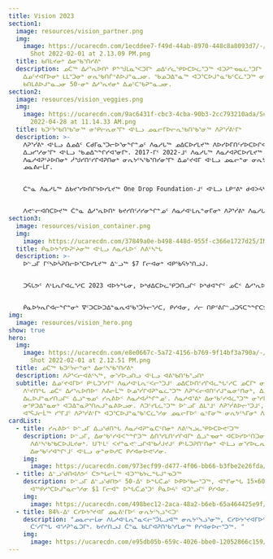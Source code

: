 ```yaml
---
title: Vision 2023
section1:
  image: resources/vision_partner.png
  img:
    image: https://ucarecdn.com/1ecddee7-f49d-44ab-8970-448c8a8093d7/-/crop/2312x1213/0,113/-/preview/Screen
      Shot 2022-02-01 at 2.13.09 PM.png
  title: ᑲᑎᒪᔪᓂᒃ ᐃᓂᖃᕐᑎᓯᕕᒃ
  description: ᓄᑖᖅ ᐃᓱᕐᕆᐅᑎᒃ ᑭᖕᖒᒪᓇᕐᐸᑐᒥᒃ ᓄᐃᑦᓯᓚᕿᐅᑕᐅᓛᕐᑐᖅ ᐊᑐᕈᓐᓀᓇᓛᕐᑐᒥᒃ ᓄᓇᓕᓐᓂ ᐃᓂᖃᕐᑎᓯᕕᒻᒥᒃ
    ᐃᓄᑦᔪᐊᒥᐅᓂᒃ ᒪᒪᕐᑐᓂᒃ ᓂᕆᖃᑎᒌᕝᕕᐅᒍᓐᓇᓗᓂ. ᖃᓄᑐᐃᓐᓇᖅ ᐊᑐᕐᑕᐅᒍᓐᓇᖃᑦᑕᓛᕐᑐᖅ ᓂᕐᓯᐅᕕᒃ ᓂᕆᕕᖃᕐᓗᓂ
    ᑲᑎᒪᕕᐅᒍᓐᓇᓗᓂ 50-ᓂᒃ ᐃᓱᕐᕆᔪᓂᒃ ᐃᓄᑦᑕᖃᕈᓐᓇᓗᓂ.
section2:
  image: resources/vision_veggies.png
  img:
    image: https://ucarecdn.com/9ac6431f-cbc3-4cba-90b3-2cc793210ada/Screen Shot
      2022-04-28 at 11.14.33 AM.png
  title: ᑲᑐᑦᔮᖃᑎᖃᕐᓂᖅ ᓂᕿᓕᕆᓂᕐᒥᒃ ᐊᒻᒪᓗ ᓄᓇᓕᒥᐅᓕᕆᖃᑎᖃᕐᓂᖅ ᐱᕈᕐᓰᕕᒻᒥᒃ
  description: >-
    ᐱᕈᕐᓰᕕᒃ ᐊᒻᒪᓗ ᐃᓄᐃᑦ ᑕᑯᒥᓇᕐᑐᓕᐅᕐᓂᖏᓐᓄᑦ ᐱᓇᓱᒐᖅ ᓄᐃᑕᐅᓯᒪᔪᖅ ᐱᐅᓯᐅᒥᑎᑦᓯᐅᑕᐅᒋᐊᕐᓱᓂ ᓄᓇᓕᓐᓂ
    ᐃᓗᓯᕐᓱᓂᕐᒥᒃ ᐊᒻᒪᓗ ᖃᓄᐃᖕᖏᓯᐊᕐᓂᒥᒃ. 2017-ᒥᑦ 2022-ᒧᑦ ᐱᓇᓱᒐᖅ ᐱᓇᓱᐊᕈᑕᐅᓯᒪᔪᖅ ᐊᑦᔨᒌᖕᖏᑐᓂᒃ
    ᐱᓇᓱᐊᕈᑦᔨᐅᑎᓂᒃ ᓲᖑᓯᑎᑦᓯᒋᐊᕈᑎᓂᒃ ᓂᕆᔭᑦᓴᖃᕐᑎᓯᓂᕐᒥᒃ ᐃᓄᑦᔪᐊᒥ ᐊᒻᒪᓗ ᓄᓇᓕᓐᓂ ᓂᕆᔭᑦᓴᓂᒃ ᐃᓂᕐᓯᓂᕐᒥᒃ
    ᓄᓇᕕᓕᒫᒥ.


    ᑖᓐᓇ ᐱᓇᓱᒐᖅ ᐃᑲᔪᕐᓯᐅᑎᒋᔭᐅᓯᒪᔪᖅ One Drop Foundation-ᒧᑦ ᐊᒻᒪᓗ ᒪᑭᕝᕕᒃ ᑯᐊᐳᔦᓴᒧᑦ.


    ᐱᕙᓪᓕᐊᑎᑕᐅᔪᖅ ᑖᓐᓇ ᐃᓱᕐᕆᐅᑎᒃ ᑲᔪᓯᑎᑦᓱᓯᓂᖏᓐᓄᑦ ᐱᓇᓱᐊᒻᒪᕆᓐᓂᒥᓂᒃ ᐱᕈᕐᓰᕕᒃ ᐱᓇᓱᒐᕐᒥ ᐱᓇᓱᐊᖃᑎᒌᑦ ᓄᐃᑦᓯᒋᐊᕈᑎᖃᕐᓂᒥᓄᑦ ᓄᓇᓕᓐᓂ ᐱᕈᕐᐸᓕᐊᔫᑉ ᐃᓱᕐᕆᐅᑎᐅᑉ ᐃᓄᑦᔪᐊᒥ.
section3:
  image: resources/vision_container.png
  img:
    image: https://ucarecdn.com/37849a0e-b498-448d-955f-c366e1727d25/IMG_8291 2.JPG
  title: ᑮᓇᐅᔭᕐᓯᐅᕈᑦᔨᓂᖅ ᐊᒻᒪᓗ ᐱᓇᓱᒐᐅᑉ ᐱᕕᑦᓴᖓ
  description: >-
    ᐅᓪᓗᒥ ᒥᑦᓴᐅᓵᕈᑎᓕᐅᕐᑕᐅᓯᒪᔪᖅ ᐃᓪᓗᖅ $7 ᒥᓕᐊᓂᒃ ᐊᑭᖃᕋᔭᕐᑎᓗᒍ.


    ᑐᕌᒐᕗᑦ ᐱᒻᒪᕆᒋᐊᓛᕐᓱᑕ 2023 ᐊᐅᔭᖓᓂ, ᐅᒃᑯᐃᑕᐅᓚᕿᑐᑎᓗᒋᑦ ᐅᒃᑯᐊᖏᑦ ᓄᑖᑉ ᐃᓱᕐᕆᐅᑎᐅᑉ 2024 ᐅᐱᕐᖔᖓᓂ.


    ᑮᓇᐅᔭᕆᒋᐊᓕᖏᓐᓂᒃ ᐁᑦᑐᑕᐅᑐᐃᓐᓇᕆᐊᖃᕐᑑᔮᓕᕐᓱᑕ, ᑭᓯᐊᓂ, ᓱᓕ ᑎᑭᕝᕕᒋᓪᓗᑐᕋᑕᖕᖏᑕᕗᑦ. ᑲᒪᖃᑕᐅᒍᒪᒍᕕᑦ ᐃᑲᔪᕐᓯᓗᑎᑦ ᐱᓇᓱᒐᕐᒥᒃ, ᐅᕝᕙᓘᓐᓃᑦ ᖃᐅᔨᒋᐊᓪᓚᕈᒪᒍᕕᑦ ᐱᓇᓱᐊᖃᑎᒌᑦᑎᑎᓐᓂᒃ ᐅᖄᕕᖃᕐᑌᓕᐊᐱᑦᔭᖏᑦᑐᑎᑦ.
img:
  image: resources/vision_hero.png
show: true
hero:
  img:
    image: https://ucarecdn.com/e8e0667c-5a72-4156-b769-9f14bf3a790a/-/crop/2286x1210/8,23/-/preview/Screen
      Shot 2022-02-01 at 2.12.51 PM.png
  title: ᓄᑖᖅ ᑲᑐᑦᔮᓕᓐᓂᒃ ᐃᓂᑦᓴᖃᕐᑎᓯᕕᒃ
  description: ᐱᕈᕐᐸᓕᐊᕕᑦᓴᖅ, ᓂᕐᓯᐅᓗᑎᓗ ᐊᒻᒪᓗ ᐊᕕᖃᑎᖃᕐᓗᑎᒃ
  subtitle: ᐃᓄᑦᔪᐊᒥᐅᑦ ᑭᒡᒐᑐᕐᓱᒋᑦ ᐱᓇᓱᐊᒻᒪᕆᑉᐸᓕᕐᑐᒍᑦ ᓄᐃᑕᐅᑎᑦᓯᒋᐊᓚᖓᑦᓱᑕ ᓄᑖᒥᒃ ᓂᕆᔭᑦᓴᓕᕆᕕᒻᒥᒃ.
    ᐱᑦᔪᑎᖓ ᓄᑖᑉ ᐃᓱᕐᕆᐅᑎᐅᑉ ᐱᕕᓕᒫᖅ ᐅᓄᕐᓰᒋᐊᕈᓐᓇᓛᕐᑐᖅ ᐱᕈᕐᐸᓕᐊᑎᑦᓯᒍᓐᓇᓂᑦᑎᓂᒃ, ᐃᓄᑦᔪᐊᒥᐅᑦ ᐊᒥᓲᓂᕐᓭᑦ
    ᐃᓚᐅᒍᓐᓇᓯᑎᓗᒋᑦ ᐃᓘᓐᓀᓄᑦ ᓯᕆᕕᐅᑉ ᐱᓇᓱᐊᓲᖏᓐᓄᑦ. ᐱᓇᓱᐊᕐᕕᒃ ᐃᓂᖃᑦᓯᐊᓛᕐᑐᖅ ᓂᕐᓯᐅᕕᐅᒍᓐᓇᓯᐊᕐᓗᓂ ᐊᒻᒪᓗ
    ᓂᕿᑐᐃᓐᓇᓂᒃ ᐊᑐᐃᓐᓇᕈᕐᑎᕆᒍᓐᓇᕕᐅᓗᓂ. ᐱᑐᑦᓯᒪᓛᕐᑐᖅ ᐅᓪᓗᒥ ᐃᒪᕐᒧᑦ ᐱᕈᕐᓰᕕᐅᓕᕐᑐᒧᑦ, ᐊᒻᒪᓗ ᐃᓚᖃᓛᕐᓱᓂ
    ᐊᕐᕌᒍᓕᒫᖅ ᓯᕐᒥᒧᑦ ᐱᕈᕐᓰᕕᒻᒥᒃ ᐊᑐᕐᑕᐅᒍᓐᓇᖃᑦᑕᓛᕐᓱᓂ ᓄᓇᓕᒥᐅᑦ ᓇᒻᒥᓂᖅ ᓂᕆᔭᑦᓴᒥᓂᒃ ᐱᕈᕐᓰᒍᓐᓇᓗᑎᒃ.
cardList:
  - title: ᓯᕆᕕᐅᑉ ᐅᓪᓗᒥ ᐃᓗᖁᑎᖓ ᐱᓇᓱᐊᕈᓐᓇᑕᑦᑎᓂᒃ ᐱᕕᑦᓭᓘᓚᕿᐅᑕᐅᕙᑦᑐᖅ
    description: ᐅᓪᓗᒥ, ᐃᓂᖃᑦᓯᐊᐸᖕᖏᑐᖅ ᐃᑎᕐᓯᒪᑎᑦᓯᒋᐊᒥᒃ ᐃᓘᓐᓀᓂᒃ ᐊᑕᐅᓯᐅᑦᑎᑐᓂᒃ ᐱᓇᓱᐊᕈᑦᔨᐅᑎᑦᑎᓄᑦ
      ᐱᕕᑦᓴᖃᖃᑕᐅᒍᒪᔪᓂᒃ. ᑌᒣᒻᒪᑦ ᐸᔪᓐᓈᕙᓪᓗᒋᐊᖃᓲᒍᔪᒍᑦ ᑭᒡᒐᑐᕈᑎᑦᑎᓂᒃ ᐊᒻᒪᓗ ᓂᕐᓯᐅᓚᕆᕐᖃᔭᕐᐸᒐᑕ
      ᐃᓂᖃᑦᓯᐊᖏᒻᒧᑦ ᐊᒻᒪᓗ ᓂᓐᓂᐅᓱᑕ ᑭᓯᐊᓂᐅᕙᑦᓱᓂ.
    img:
      image: https://ucarecdn.com/973ecf99-d477-4f06-bb66-b3fbe2e26fda/IMG_2226.JPG
  - title: ᐃᓪᓗᖁᑎᐊᐱᕗᑦ ᑖᕗᖓᓕᒫᖅ ᐊᑐᕐᖃᔭᓚᖓᒍᓐᓀᑐᖅ
    description: ᐅᓪᓗᒥ ᐃᓪᓗᖁᑎᕗᑦ 50-ᐄᑦ ᐅᖓᑖᓄᑦ ᐅᑭᐅᖃᓕᕐᑐᖅ, ᐊᖏᓂᖓ 15×60 ᐃᑕᒉᑦ ᑲᓕᒐᐅᒍᓐᓇᑐᑦᓴᔭᕕᓂᖅ
      ᐋᕐᕿᓱᕐᑕᐅᒍᓐᓇᓕᕐᓱᓂ $1 ᒥᓕᐊᓐ ᐅᖓᑖᓅᕐᑐᑦ ᑮᓇᐅᔦᑦ ᐊᑐᕐᓗᒋᑦ ᑭᓯᐊᓂ.
    img:
      image: https://ucarecdn.com/498bec12-2aca-48a2-b6eb-65a464425e9f/A1B0907C-0F4C-4B2E-BC2E-01B8F36907B3_1_201_a.jpeg
  - title: 84%-ᐃᑦ ᑕᓯᐅᔭᕐᔪᐊᒥ ᓄᓇᕕᒻᒥᐅᑦ ᓂᕆᔭᑦᓭᓘᕐᐸᑐᑦ
    description: "ᓄᓇᓕᓕᒫᓂ ᐱᒐᓱᐊᒻᒪᕆᓐᓇᐸᓕᕐᑑᒐᓗᐊᖅ ᓂᕆᔭᑦᓭᓘᕐᓂᖅ, ᑕᓯᐅᔭᕐᔪᐊᒥᐅᑦ ᐃᑉᐱᒋᔭᖃᓗᐊᖕᖑᐊᐸᑦᑐᑦ
      ᑖᑦᓱᒥᖓ ᐊᕐᓱᕈᓐᓇᑐᒥᒃ. ᑲᔪᓯᑎᓗᒍ ᑖᓐᓇ ᑲᒪᒋᐊᕈᑎᖃᕐᓯᒪᓂᖅ ᑭᓯᐊᓂᐅᓕᕐᑐᖅ. "
    img:
      image: https://ucarecdn.com/e95db05b-659c-4026-bbe0-12052866c159/DFF22EFC-8285-4EAB-8D3F-D115CD227219_1_201_a.jpeg
---
```

